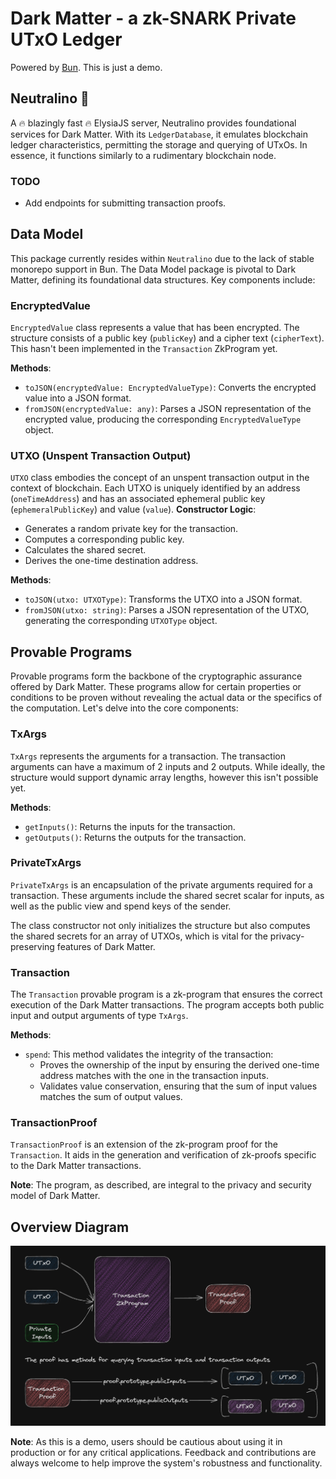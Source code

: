 # Dark Matter - a zk-SNARK Private UTxO Ledger

Powered by [Bun](https://github.com/oven-sh/bun). This is just a demo.

## Neutralino 🚧 
A 🔥 blazingly fast 🔥 ElysiaJS server, Neutralino provides foundational services for Dark Matter. With its `LedgerDatabase`, it emulates blockchain ledger characteristics, permitting the storage and querying of UTxOs. In essence, it functions similarly to a rudimentary blockchain node.

### TODO
- Add endpoints for submitting transaction proofs.

## Data Model
This package currently resides within `Neutralino` due to the lack of stable monorepo support in Bun. The Data Model package is pivotal to Dark Matter, defining its foundational data structures. Key components include:

### EncryptedValue
`EncryptedValue` class represents a value that has been encrypted. The structure consists of a public key (`publicKey`) and a cipher text (`cipherText`). This hasn't been implemented in the `Transaction` ZkProgram yet.

**Methods**:
- `toJSON(encryptedValue: EncryptedValueType)`: Converts the encrypted value into a JSON format.
- `fromJSON(encryptedValue: any)`: Parses a JSON representation of the encrypted value, producing the corresponding `EncryptedValueType` object.

### UTXO (Unspent Transaction Output)
`UTXO` class embodies the concept of an unspent transaction output in the context of blockchain. Each UTXO is uniquely identified by an address (`oneTimeAddress`) and has an associated ephemeral public key (`ephemeralPublicKey`) and value (`value`).
**Constructor Logic**:
- Generates a random private key for the transaction.
- Computes a corresponding public key.
- Calculates the shared secret.
- Derives the one-time destination address.

**Methods**:
- `toJSON(utxo: UTXOType)`: Transforms the UTXO into a JSON format.
- `fromJSON(utxo: string)`: Parses a JSON representation of the UTXO, generating the corresponding `UTXOType` object.

## Provable Programs

Provable programs form the backbone of the cryptographic assurance offered by Dark Matter. These programs allow for certain properties or conditions to be proven without revealing the actual data or the specifics of the computation. Let's delve into the core components:

### TxArgs
`TxArgs` represents the arguments for a transaction. The transaction arguments can have a maximum of 2 inputs and 2 outputs. While ideally, the structure would support dynamic array lengths, however this isn't possible yet.

**Methods**:
- `getInputs()`: Returns the inputs for the transaction.
- `getOutputs()`: Returns the outputs for the transaction.

### PrivateTxArgs
`PrivateTxArgs` is an encapsulation of the private arguments required for a transaction. These arguments include the shared secret scalar for inputs, as well as the public view and spend keys of the sender.

The class constructor not only initializes the structure but also computes the shared secrets for an array of UTXOs, which is vital for the privacy-preserving features of Dark Matter.

### Transaction
The `Transaction` provable program is a zk-program that ensures the correct execution of the Dark Matter transactions. The program accepts both public input and output arguments of type `TxArgs`.

**Methods**:
- `spend`: This method validates the integrity of the transaction:
    - Proves the ownership of the input by ensuring the derived one-time address matches with the one in the transaction inputs.
    - Validates value conservation, ensuring that the sum of input values matches the sum of output values.

### TransactionProof
`TransactionProof` is an extension of the zk-program proof for the `Transaction`. It aids in the generation and verification of zk-proofs specific to the Dark Matter transactions.

**Note**: The program, as described, are integral to the privacy and security model of Dark Matter.


## Overview Diagram

![Alt text for the image](./assets/mental_model.png)

**Note**: As this is a demo, users should be cautious about using it in production or for any critical applications. Feedback and contributions are always welcome to help improve the system's robustness and functionality.
